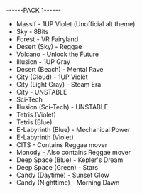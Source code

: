 ------PACK 1------
- Massif - 1UP Violet (Unofficial alt theme)
- Sky - 8Bits
- Forest - VR Fairyland
- Desert (Sky) - Reggae
- Volcano - Unlock the Future
- Illusion - 1UP Gray
- Desert (Beach) - Mental Rave
- City (Cloud) - 1UP Violet
- City (Light Gray) - Steam Era
- City - UNSTABLE
- Sci-Tech
- Illusion (Sci-Tech) - UNSTABLE
- Tetris (Violet)
- Tetris (Blue)
- E-Labyrinth (Blue) - Mechanical Power
- E-Labyrinth (Violet)
- CITS - Contains Reggae mover
- Monody - Also contains Reggae mover
- Deep Space (Blue) - Kepler's Dream
- Deep Space (Green) - Stars
- Candy (Daytime) - Sunset Glow
- Candy (Nighttime) - Morning Dawn
